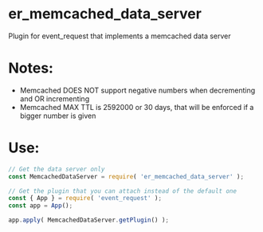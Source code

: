 # er_memcached_data_server
Plugin for event_request that implements a memcached data server

# Notes:
- Memcached DOES NOT support negative numbers when decrementing and OR incrementing
- Memcached MAX TTL is 2592000 or 30 days, that will be enforced if a bigger number is given

# Use:
~~~javascript
// Get the data server only
const MemcachedDataServer = require( 'er_memcached_data_server' );

// Get the plugin that you can attach instead of the default one
const { App } = require( 'event_request' );
const app = App();

app.apply( MemcachedDataServer.getPlugin() );
~~~
